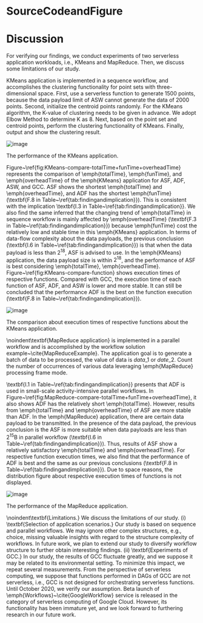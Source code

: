 # SourceCodeandFigure


# Discussion

For verifying our findings, we conduct experiments of two serverless application workloads, i.e., KMeans and MapReduce. Then, we discuss some limitations of our study.

KMeans application is implemented in a sequence workflow, and accomplishes the clustering functionality for point sets with three-dimensional space. First, use a serverless function to generate 1500 points, because the data payload limit of ASW cannot generate the data of 2000 points. Second, initialize the centroid points randomly. For the KMeans algorithm, the K-value of clustering needs to be given in advance. We adopt Elbow Method to determine K as 8. Next, based on the point set and centroid points, perform the clustering functionality of KMeans. Finally, output and show the clustering result.

![image](https://user-images.githubusercontent.com/73005808/122495758-319e0280-d01d-11eb-9ffb-e0fe6e9dadbe.png)

The performance of the KMeans application.

Figure~\ref{fig:KMeans-compare-totalTime+funTime+overheadTime} represents the comparison of \emph{totalTime}, \emph{funTime}, and \emph{overheadTime} of the \emph{KMeans} application for ASF, ADF, ASW, and GCC. ASF shows the shortest \emph{totalTime} and \emph{overheadTime}, and ADF has the shortest \emph{funTime} (\textbf{F.8 in Table~\ref{tab:findingandimplication}}). This is consistent with the implication \textbf{I.3 in Table~\ref{tab:findingandimplication}}. We also find the same inferred that the changing trend of \emph{totalTime} in sequence workflow is mainly affected by \emph{overheadTime} (\textbf{F.3 in Table~\ref{tab:findingandimplication}}) because \emph{funTime} cost the relatively low and stable time in this \emph{KMeans} application. In terms of data-flow complexity about the data payloads, the previous conclusion (\textbf{I.6 in Table~\ref{tab:findingandimplication}}) is that when the data payload is less than $2^{18}$, ASF is advised to use. In the \emph{KMeans} application, the data payload size is within $2^{18}$, and the performance of ASF is best considering \emph{totalTime}, \emph{overheadTime}. Figure~\ref{fig:KMeans-compare-function} shows execution times of respective functions. Compared with GCC, the execution time of each function of ASF, ADF, and ASW is lower and more stable. It can still be concluded that the performance ADF is the best on the function execution (\textbf{F.8 in Table~\ref{tab:findingandimplication}}).

![image](https://user-images.githubusercontent.com/73005808/122495820-4d090d80-d01d-11eb-9a73-c28ddd06b137.png)

The comparison about execution times of respective functions about the KMeans application.



\noindent\textbf{MapReduce application} is implemented in a parallel workflow and is accomplished by the workflow solution example~\cite{MapReduceExample}. The application goal is to generate a batch of data to be processed, the value of data is $data\_1$ or $date\_2$. Count the number of occurrences of various data leveraging \emph{MapReduce} processing frame mode.



\textbf{I.1 in Table~\ref{tab:findingandimplication}} presents that ADF is used in small-scale activity-intensive parallel workflows. In Figure~\ref{fig:MapReduce-compare-totalTime+funTime+overheadTime}, it also shows ADF has the relatively short \emph{totalTime}. However, results from \emph{totalTime} and \emph{overheadTime} of ASF are more stable than ADF. In the \emph{MapReduce} application, there are certain data payload to be transmitted. In the presence of the data payload, the previous conclusion is the ASF is more suitable when data payloads are less than $2^{15}$B in parallel workflow (\textbf{I.6 in Table~\ref{tab:findingandimplication}}). Thus, results of ASF show a relatively satisfactory \emph{totalTime} and \emph{overheadTime}. For respective function execution times, we also find that the performance of ADF is best and the same as our previous conclusions (\textbf{F.8 in Table~\ref{tab:findingandimplication}}). Due to space reasons, the distribution figure about respective execution times of functions is not displayed.

![image](https://user-images.githubusercontent.com/73005808/122495853-598d6600-d01d-11eb-8634-c215802bb224.png)

The performance of the MapReduce application.



\noindent\textbf{Limitations.} We discuss the limitations of our study. (i) \textbf{Selection of application scenarios.} Our study is based on sequence and parallel workflows. We may ignore other complex structures, e.g., choice, missing valuable insights with regard to the structure complexity of workflows. In future work, we plan to extend our study to diversify workflow structure to further obtain interesting findings. (ii) \textbf{Experiments of GCC.} In our study, the results of GCC fluctuate greatly, and we suppose it may be related to its environmental setting. To minimize this impact, we repeat several measurements. From the perspective of serverless computing, we suppose that functions performed in DAGs of GCC are not serverless, i.e., GCC is not designed for orchestrating serverless
functions. Until October 2020, we verify our assumption. Beta launch of \emph{Workflows}~\cite{GoogleWorkflow} service is released in the category of serverless computing of Google Cloud. However, its functionality has been immature yet, and we look forward to furthering research in our future work. 
